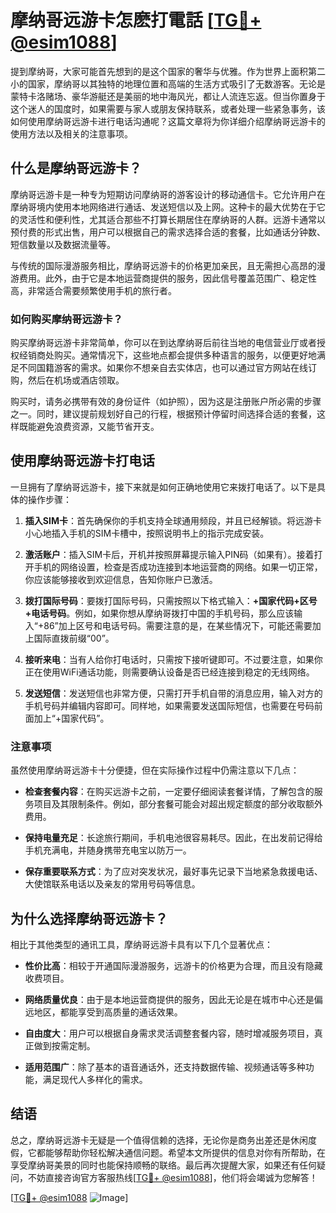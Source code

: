 # 摩纳哥远游卡怎麽打電話 [[TG💪+ @esim1088](https://t.me/s/esim1088)]

提到摩纳哥，大家可能首先想到的是这个国家的奢华与优雅。作为世界上面积第二小的国家，摩纳哥以其独特的地理位置和高端的生活方式吸引了无数游客。无论是蒙特卡洛赌场、豪华游艇还是美丽的地中海风光，都让人流连忘返。但当你置身于这个迷人的国度时，如果需要与家人或朋友保持联系，或者处理一些紧急事务，该如何使用摩纳哥远游卡进行电话沟通呢？这篇文章将为你详细介绍摩纳哥远游卡的使用方法以及相关的注意事项。

## 什么是摩纳哥远游卡？

摩纳哥远游卡是一种专为短期访问摩纳哥的游客设计的移动通信卡。它允许用户在摩纳哥境内使用本地网络进行通话、发送短信以及上网。这种卡的最大优势在于它的灵活性和便利性，尤其适合那些不打算长期居住在摩纳哥的人群。远游卡通常以预付费的形式出售，用户可以根据自己的需求选择合适的套餐，比如通话分钟数、短信数量以及数据流量等。

与传统的国际漫游服务相比，摩纳哥远游卡的价格更加亲民，且无需担心高昂的漫游费用。此外，由于它是本地运营商提供的服务，因此信号覆盖范围广、稳定性高，非常适合需要频繁使用手机的旅行者。

### 如何购买摩纳哥远游卡？

购买摩纳哥远游卡非常简单，你可以在到达摩纳哥后前往当地的电信营业厅或者授权经销商处购买。通常情况下，这些地点都会提供多种语言的服务，以便更好地满足不同国籍游客的需求。如果你不想亲自去实体店，也可以通过官方网站在线订购，然后在机场或酒店领取。

购买时，请务必携带有效的身份证件（如护照），因为这是注册账户所必需的步骤之一。同时，建议提前规划好自己的行程，根据预计停留时间选择合适的套餐，这样既能避免浪费资源，又能节省开支。

## 使用摩纳哥远游卡打电话

一旦拥有了摩纳哥远游卡，接下来就是如何正确地使用它来拨打电话了。以下是具体的操作步骤：

1. **插入SIM卡**：首先确保你的手机支持全球通用频段，并且已经解锁。将远游卡小心地插入手机的SIM卡槽中，按照说明书上的指示完成安装。

2. **激活账户**：插入SIM卡后，开机并按照屏幕提示输入PIN码（如果有）。接着打开手机的网络设置，检查是否成功连接到本地运营商的网络。如果一切正常，你应该能够接收到欢迎信息，告知你账户已激活。

3. **拨打国际号码**：要拨打国际号码，只需按照以下格式输入：**+国家代码+区号+电话号码**。例如，如果你想从摩纳哥拨打中国的手机号码，那么应该输入“+86”加上区号和电话号码。需要注意的是，在某些情况下，可能还需要加上国际直拨前缀“00”。

4. **接听来电**：当有人给你打电话时，只需按下接听键即可。不过要注意，如果你正在使用WiFi通话功能，则需要确认设备是否已经连接到稳定的无线网络。

5. **发送短信**：发送短信也非常方便，只需打开手机自带的消息应用，输入对方的手机号码并编辑内容即可。同样地，如果需要发送国际短信，也需要在号码前面加上“+国家代码”。

### 注意事项

虽然使用摩纳哥远游卡十分便捷，但在实际操作过程中仍需注意以下几点：

- **检查套餐内容**：在购买远游卡之前，一定要仔细阅读套餐详情，了解包含的服务项目及其限制条件。例如，部分套餐可能会对超出规定额度的部分收取额外费用。
  
- **保持电量充足**：长途旅行期间，手机电池很容易耗尽。因此，在出发前记得给手机充满电，并随身携带充电宝以防万一。

- **保存重要联系方式**：为了应对突发状况，最好事先记录下当地紧急救援电话、大使馆联系电话以及亲友的常用号码等信息。

## 为什么选择摩纳哥远游卡？

相比于其他类型的通讯工具，摩纳哥远游卡具有以下几个显著优点：

- **性价比高**：相较于开通国际漫游服务，远游卡的价格更为合理，而且没有隐藏收费项目。
  
- **网络质量优良**：由于是本地运营商提供的服务，因此无论是在城市中心还是偏远地区，都能享受到高质量的通话效果。
  
- **自由度大**：用户可以根据自身需求灵活调整套餐内容，随时增减服务项目，真正做到按需定制。

- **适用范围广**：除了基本的语音通话外，还支持数据传输、视频通话等多种功能，满足现代人多样化的需求。

## 结语

总之，摩纳哥远游卡无疑是一个值得信赖的选择，无论你是商务出差还是休闲度假，它都能够帮助你轻松解决通信问题。希望本文所提供的信息对你有所帮助，在享受摩纳哥美景的同时也能保持顺畅的联络。最后再次提醒大家，如果还有任何疑问，不妨直接咨询官方客服热线[[TG💪+ @esim1088](https://t.me/s/esim1088)]，他们将会竭诚为您解答！

[[TG💪+ @esim1088](https://t.me/s/esim1088) ![Image](https://i.postimg.cc/4NQfJmqS/Snipaste-2025-05-13-00-14-12.png)]